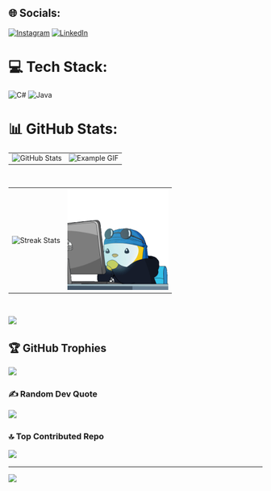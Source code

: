 ## 🌐 Socials:
[![Instagram](https://img.shields.io/badge/Instagram-%23E4405F.svg?logo=Instagram&logoColor=white)](https://instagram.com/robyn._.rsa) [![LinkedIn](https://img.shields.io/badge/LinkedIn-%230077B5.svg?logo=LinkedIn&logoColor=white)](https://linkedin.com/in/robyn-d-stevens)

# 💻 Tech Stack:
![C#](https://img.shields.io/badge/c%23-%23239120.svg?style=plastic&logo=csharp&logoColor=white) ![Java](https://img.shields.io/badge/java-%23ED8B00.svg?style=plastic&logo=openjdk&logoColor=white)

# 📊 GitHub Stats:
<table>
  <tr>
    <td>
      <img src="https://github-readme-stats.vercel.app/api?username=robyn-d-stevens&theme=shadow_red&hide_border=false&include_all_commits=false&count_private=false" alt="GitHub Stats">
    </td>
    <td>
      <img src="https://github.com/Robyn-D-Stevens/Robyn-D-Stevens/blob/main/me__animated.gif" alt="Example GIF" width="200">
    </td>
  </tr>
</table>
<br/>

<table>
  <tr>
    <td>
      <img src="https://nirzak-streak-stats.vercel.app/?user=robyn-d-stevens&theme=shadow_red&hide_border=false" alt="Streak Stats">
    </td>
    <td>
      <img src="https://github.com/Robyn-D-Stevens/Robyn-D-Stevens/blob/main/work-thinking.gif" alt="Work Thinking GIF" width="200">
    </td>
  </tr>
</table>
<br/>

![](https://github-readme-stats.vercel.app/api/top-langs/?username=robyn-d-stevens&theme=shadow_red&hide_border=false&include_all_commits=false&count_private=false&layout=compact)

## 🏆 GitHub Trophies
![](https://github-profile-trophy.vercel.app/?username=robyn-d-stevens&theme=gruvbox&no-frame=true&no-bg=true&margin-w=4)

### ✍️ Random Dev Quote
![](https://quotes-github-readme.vercel.app/api?type=horizontal&theme=dark)

### 🔝 Top Contributed Repo
![](https://github-contributor-stats.vercel.app/api?username=robyn-d-stevens&limit=5&theme=shadow_red&combine_all_yearly_contributions=true)

---
[![](https://visitcount.itsvg.in/api?id=robyn-d-stevens&icon=6&color=4)](https://visitcount.itsvg.in)
